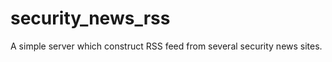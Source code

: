 security_news_rss
=================

A simple server which construct RSS feed from several security news sites.
